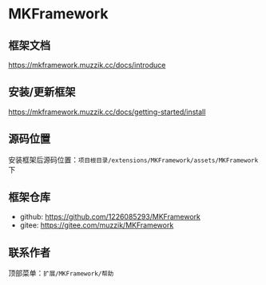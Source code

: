 # MKFramework

## 框架文档

https://mkframework.muzzik.cc/docs/introduce

## 安装/更新框架

https://mkframework.muzzik.cc/docs/getting-started/install

## 源码位置

安装框架后源码位置：`项目根目录/extensions/MKFramework/assets/MKFramework` 下

## 框架仓库

- github: https://github.com/1226085293/MKFramework
- gitee: https://gitee.com/muzzik/MKFramework

## 联系作者

顶部菜单：`扩展/MKFramework/帮助`